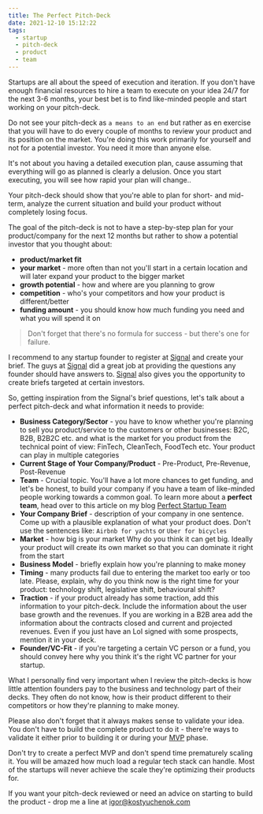 ```yaml
---
title: The Perfect Pitch-Deck
date: 2021-12-10 15:12:22
tags:
  - startup
  - pitch-deck
  - product
  - team
---
```


Startups are all about the speed of execution and iteration. If you don't have enough financial resources to hire a team to execute on your idea 24/7 for the next 3-6 months, your best bet is to find like-minded people and start working on your pitch-deck.

<!-- more -->

Do not see your pitch-deck as `a means to an end` but rather as en exercise that you will have to do every couple of months to review your product and its position on the market. You're doing this work primarily for yourself and not for a potential investor. You need it more than anyone else.

It's not about you having a detailed execution plan, cause assuming that
everything will go as planned is clearly a delusion. Once you start executing, you will see how rapid your plan will change..

Your pitch-deck should show that you're able to plan for short- and mid-term, analyze the current situation and build your product without completely losing focus.

The goal of the pitch-deck is not to have a step-by-step plan for your
product/company for the next 12 months but rather to show a potential investor that you thought about:
- **product/market fit**
- **your market** - more often than not you'll start in a certain location and will later expand your product to the bigger market
- **growth potential** - how and where are you planning to grow
- **competition** - who's your competitors and how your product is different/better
- **funding amount** - you should know how much funding you need and what you will spend it on

> Don't forget that there's no formula for success - but there's one for failure.

I recommend to any startup founder to register at [Signal](https://signal.nfx.com/) and create your brief. The guys at [Signal](https://signal.nfx.com/) did a great job at providing the questions any founder should have answers to. [Signal](https://signal.nfx.com/) also gives you the opportunity to create briefs targeted at certain investors.

So, getting inspiration from the Signal's brief questions, let's talk about
a perfect pitch-deck and what information it needs to provide:
- **Business Category/Sector** - you have to know whether you're
  planning to sell you product/service to the customers or other businesses:
B2C, B2B, B2B2C etc. and what is the market for you product from the technical
point of view: FinTech, CleanTech, FoodTech etc. Your product can play in
multiple categories
- **Current Stage of Your Company/Product** - Pre-Product, Pre-Revenue,
  Post-Revenue
- **Team** - Crucial topic. You'll have a lot more chances to get funding, and
  let's be honest, to build your company if you have a team of like-minded
people working towards a common goal. To learn more about a **perfect team**,
head over to this article on my blog [Perfect Startup
Team](https://kostyuchenok.com/2021/09/27/perfect-startup-team/)
- **Your Company Brief** - description of your company in one sentence. Come up
  with a plausible explanation of what your product does. Don't use the
sentences like: `Airbnb for yachts` or `Uber for bicycles`
- **Market** - how big is your market Why do you think it can get big. Ideally
  your product will create its own market so that you can dominate it right
from the start
- **Business Model** - briefly explain how you're planning to make money
- **Timing** - many products fail due to entering the market too early or too
  late. Please, explain, why do you think now is the right time for your
product: technology shift, legislative shift, behavioural shift?
- **Traction** - if your product already has some traction, add this
  information to your pitch-deck. Include the information about the user base
growth and the revenues. If you are working in a B2B area add the information
about the contracts closed and current and projected revenues. Even if you just
have an LoI signed with some prospects, mention it in your deck.
- **Founder/VC-Fit** - if you're targeting a certain VC person or a fund, you
  should convey here why you think it's the right VC partner for your startup.

What I personally find very important when I review the pitch-decks is how
little attention founders pay to the business and technology part of their decks.
They often do not know, how is their product different to their competitors or
how they're planning to make money.

Please also don't forget that it always makes sense to validate your idea. You
don't have to build the complete product to do it - there're ways to validate
it either prior to building it or during your [MVP](https://en.wikipedia.org/wiki/Minimum_viable_product) phase.

Don't try to create a perfect MVP and don't spend time prematurely scaling it. You
will be amazed how much load a regular tech stack can handle. Most of the
startups will never achieve the scale they're optimizing their products for.

If you want your pitch-deck reviewed or need an advice on starting to build the
product - drop me a line at <a
href="mailto:igor@kostyuchenok.com">igor@kostyuchenok.com</a>
